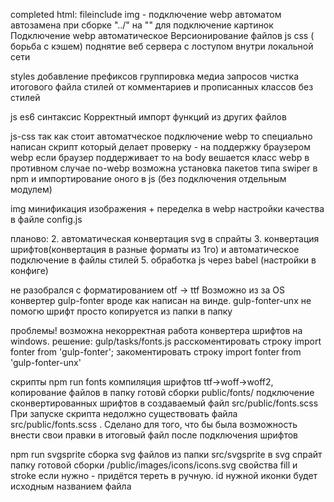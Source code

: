 completed
html:
fileinclude
img - подключение webp автоматом
автозамена при сборке "../" на "" для подключение картинок
Подключение webp автоматическое
Версионирование файлов js css ( борьба с кэшем)
поднятие веб сервера с лоступом внутри локальной сети

styles
добавление префиксов
группировка медиа запросов
чистка итогового файла стилей от комментариев и прописанных классов без стилей

js
es6 синтаксис
Корректный импорт функций из других файлов

js-css
так как стоит автоматческое подключение webp то специально написан скрипт который делает проверку - на поддержку браузером webp если браузер поддерживает то на body вешается класс webp в противном случае no-webp
возможна установка пакетов типа swiper в npm и импортирование оного в js (без подключения отдельным модулем)

img
минификация изображения + переделка в webp настройки качества в файле config.js





планово:
2. автоматическая конвертация svg в спрайты
3. конвертация шрифтов(конвертация в разные форматы из 1го) и автоматическое подключение в файлы стилей
5. обработка js через babel (настройки в конфиге)




не разобрался с форматированием otf -> ttf
Возможно из за OS конвертер gulp-fonter вроде как написан на винде.
gulp-fonter-unx не помогю шрифт просто копируется из папки в папку


проблемы!
возможна некорректная работа конвертера шрифтов на windows.
решение:
gulp/tasks/fonts.js
расскоментировать строку
    import fonter from 'gulp-fonter';
закоментировать строку
    import fonter from 'gulp-fonter-unx'




скрипты
npm run fonts
компиляция шрифтов ttf->woff->woff2, копирование файлов в папку готовй сборки public/fonts/
подключение сконвертированных шрифтов в создаваемый файл src/public/fonts.scss
При запуске скрипта недолжно существовать файла src/public/fonts.scss . Сделано для того, что бы была возможность внести свои правки в итоговый файл после подключения шрифтов

npm run svgsprite
сборка svg файлов из папки src/svgsprite в svg спрайт папку готовой сборки /public/images/icons/icons.svg
свойства fill и stroke если нужно - придётся тереть в ручную.
id нужной иконки будет исходным названием файла